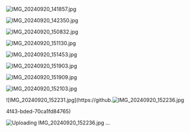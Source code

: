 ![IMG_20240920_141857.jpg](https://github.com/user-attachments/assets/ccead142-b178-44cd-97e8-494a47f6f08c)

![IMG_20240920_142350.jpg](https://github.com/user-attachments/assets/86bd3d64-7b1e-4b22-8d5a-3b6632b0a3a5)

![IMG_20240920_150832.jpg](https://github.com/user-attachments/assets/43b27ee9-9bae-48e3-b829-4a7433289088)

![IMG_20240920_151130.jpg](https://github.com/user-attachments/assets/d6886643-867a-4764-8469-ff5383aa054a)

![IMG_20240920_151453.jpg](https://github.com/user-attachments/assets/61c84572-6e30-4a87-9cc9-bc1fe903a901)

![IMG_20240920_151903.jpg](https://github.com/user-attachments/assets/6de916cd-f9cb-4682-bd9f-7b043f3fb40c)

![IMG_20240920_151909.jpg](https://github.com/user-attachments/assets/e2204d96-8a1b-4958-a7bd-005e8192bb35)

![IMG_20240920_152103.jpg](https://github.com/user-attachments/assets/003c463e-d99b-49e6-9bd4-7d975a93bbdc)

![IMG_20240920_152231.jpg](https://github.![IMG_20240920_152236.jpg](https://github.com/user-attachments/assets/62660733-1eec-4dbc-982a-e99a6405214a)

4f43-bded-70ca1fd84765)

![Uploading IMG_20240920_152236.jpg …]()

